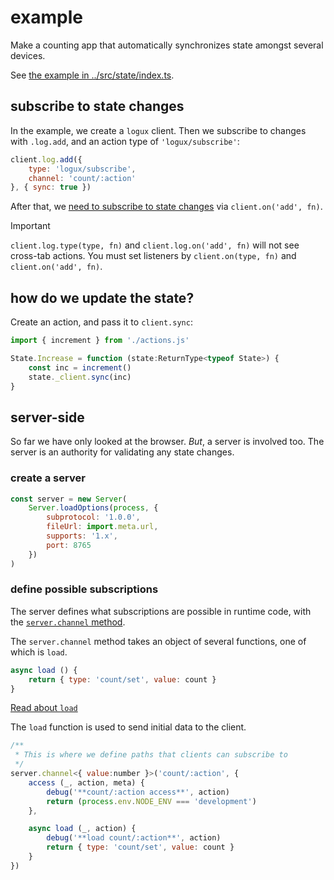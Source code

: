 # example

Make a counting app that automatically synchronizes state amongst
several devices.

See [the example in ../src/state/index.ts](../src/state//index.ts).

## subscribe to state changes
In the example, we create a `logux` client. Then we subscribe to changes with
`.log.add`, and an action type of `'logux/subscribe'`:

```js
client.log.add({
    type: 'logux/subscribe',
    channel: 'count/:action'
}, { sync: true })
```

After that, we [need to subscribe to state changes](https://logux.org/guide/concepts/action/#sending-actions-to-another-browser-tab)
via `client.on('add', fn)`.

> [!IMPORTANT]
> `client.log.type(type, fn)` and `client.log.on('add', fn)` will not see
> cross-tab actions. You must set listeners by `client.on(type, fn)` and
> `client.on('add', fn)`.

## how do we update the state?

Create an action, and pass it to `client.sync`:

```js
import { increment } from './actions.js'

State.Increase = function (state:ReturnType<typeof State>) {
    const inc = increment()
    state._client.sync(inc)
}
```

## server-side
So far we have only looked at the browser. *But*, a server is involved too. The
server is an authority for validating any state changes.

### create a server

```js
const server = new Server(
    Server.loadOptions(process, {
        subprotocol: '1.0.0',
        fileUrl: import.meta.url,
        supports: '1.x',
        port: 8765
    })
)
```

### define possible subscriptions
The server defines what subscriptions are possible in runtime code, with the
[`server.channel` method](https://logux.org/guide/concepts/subscription/).

The `server.channel` method takes an object of several functions, one of which
is `load`.

```js
async load () {
    return { type: 'count/set', value: count }
}
```

[Read about `load`](https://logux.org/guide/architecture/practice/#subscriptions)

The `load` function is used to send initial data to the client.

```js
/**
 * This is where we define paths that clients can subscribe to
 */
server.channel<{ value:number }>('count/:action', {
    access (_, action, meta) {
        debug('**count/:action access**', action)
        return (process.env.NODE_ENV === 'development')
    },

    async load (_, action) {
        debug('**load count/:action**', action)
        return { type: 'count/set', value: count }
    }
})
```

